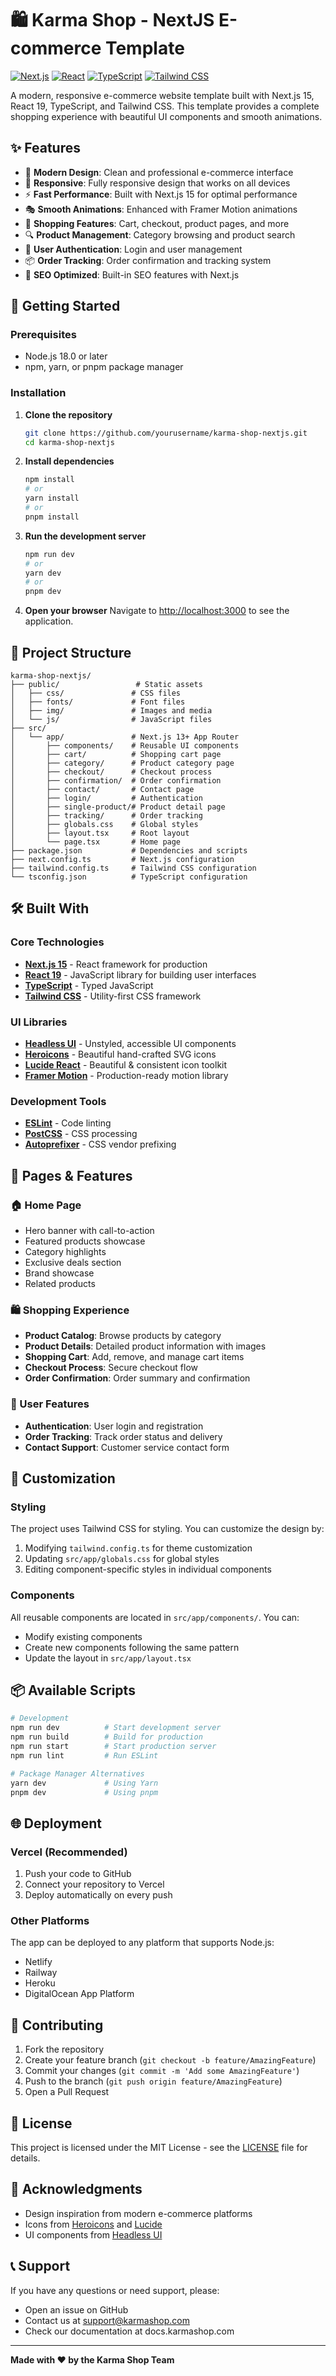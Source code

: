 # 🛍️ Karma Shop - NextJS E-commerce Template

[![Next.js](https://img.shields.io/badge/Next.js-15.3.4-black?style=for-the-badge&logo=next.js)](https://nextjs.org/)
[![React](https://img.shields.io/badge/React-19.1.0-blue?style=for-the-badge&logo=react)](https://reactjs.org/)
[![TypeScript](https://img.shields.io/badge/TypeScript-5.0-blue?style=for-the-badge&logo=typescript)](https://www.typescriptlang.org/)
[![Tailwind CSS](https://img.shields.io/badge/Tailwind_CSS-3.4.17-38B2AC?style=for-the-badge&logo=tailwind-css)](https://tailwindcss.com/)

A modern, responsive e-commerce website template built with Next.js 15, React 19, TypeScript, and Tailwind CSS. This template provides a complete shopping experience with beautiful UI components and smooth animations.

## ✨ Features

- 🎨 **Modern Design**: Clean and professional e-commerce interface
- 📱 **Responsive**: Fully responsive design that works on all devices
- ⚡ **Fast Performance**: Built with Next.js 15 for optimal performance
- 🎭 **Smooth Animations**: Enhanced with Framer Motion animations
- 🛒 **Shopping Features**: Cart, checkout, product pages, and more
- 🔍 **Product Management**: Category browsing and product search
- 👤 **User Authentication**: Login and user management
- 📦 **Order Tracking**: Order confirmation and tracking system
- 🎯 **SEO Optimized**: Built-in SEO features with Next.js

## 🚀 Getting Started

### Prerequisites

- Node.js 18.0 or later
- npm, yarn, or pnpm package manager

### Installation

1. **Clone the repository**

   ```bash
   git clone https://github.com/yourusername/karma-shop-nextjs.git
   cd karma-shop-nextjs
   ```

2. **Install dependencies**

   ```bash
   npm install
   # or
   yarn install
   # or
   pnpm install
   ```

3. **Run the development server**

   ```bash
   npm run dev
   # or
   yarn dev
   # or
   pnpm dev
   ```

4. **Open your browser**
   Navigate to [http://localhost:3000](http://localhost:3000) to see the application.

## 📁 Project Structure

```
karma-shop-nextjs/
├── public/                 # Static assets
│   ├── css/               # CSS files
│   ├── fonts/             # Font files
│   ├── img/               # Images and media
│   └── js/                # JavaScript files
├── src/
│   └── app/               # Next.js 13+ App Router
│       ├── components/    # Reusable UI components
│       ├── cart/          # Shopping cart page
│       ├── category/      # Product category page
│       ├── checkout/      # Checkout process
│       ├── confirmation/  # Order confirmation
│       ├── contact/       # Contact page
│       ├── login/         # Authentication
│       ├── single-product/# Product detail page
│       ├── tracking/      # Order tracking
│       ├── globals.css    # Global styles
│       ├── layout.tsx     # Root layout
│       └── page.tsx       # Home page
├── package.json           # Dependencies and scripts
├── next.config.ts         # Next.js configuration
├── tailwind.config.ts     # Tailwind CSS configuration
└── tsconfig.json          # TypeScript configuration
```

## 🛠️ Built With

### Core Technologies

- **[Next.js 15](https://nextjs.org/)** - React framework for production
- **[React 19](https://reactjs.org/)** - JavaScript library for building user interfaces
- **[TypeScript](https://www.typescriptlang.org/)** - Typed JavaScript
- **[Tailwind CSS](https://tailwindcss.com/)** - Utility-first CSS framework

### UI Libraries

- **[Headless UI](https://headlessui.com/)** - Unstyled, accessible UI components
- **[Heroicons](https://heroicons.com/)** - Beautiful hand-crafted SVG icons
- **[Lucide React](https://lucide.dev/)** - Beautiful & consistent icon toolkit
- **[Framer Motion](https://www.framer.com/motion/)** - Production-ready motion library

### Development Tools

- **[ESLint](https://eslint.org/)** - Code linting
- **[PostCSS](https://postcss.org/)** - CSS processing
- **[Autoprefixer](https://autoprefixer.github.io/)** - CSS vendor prefixing

## 📱 Pages & Features

### 🏠 Home Page

- Hero banner with call-to-action
- Featured products showcase
- Category highlights
- Exclusive deals section
- Brand showcase
- Related products

### 🛍️ Shopping Experience

- **Product Catalog**: Browse products by category
- **Product Details**: Detailed product information with images
- **Shopping Cart**: Add, remove, and manage cart items
- **Checkout Process**: Secure checkout flow
- **Order Confirmation**: Order summary and confirmation

### 👤 User Features

- **Authentication**: User login and registration
- **Order Tracking**: Track order status and delivery
- **Contact Support**: Customer service contact form

## 🎨 Customization

### Styling

The project uses Tailwind CSS for styling. You can customize the design by:

1. Modifying `tailwind.config.ts` for theme customization
2. Updating `src/app/globals.css` for global styles
3. Editing component-specific styles in individual components

### Components

All reusable components are located in `src/app/components/`. You can:

- Modify existing components
- Create new components following the same pattern
- Update the layout in `src/app/layout.tsx`

## 📦 Available Scripts

```bash
# Development
npm run dev          # Start development server
npm run build        # Build for production
npm run start        # Start production server
npm run lint         # Run ESLint

# Package Manager Alternatives
yarn dev             # Using Yarn
pnpm dev             # Using pnpm
```

## 🌐 Deployment

### Vercel (Recommended)

1. Push your code to GitHub
2. Connect your repository to Vercel
3. Deploy automatically on every push

### Other Platforms

The app can be deployed to any platform that supports Node.js:

- Netlify
- Railway
- Heroku
- DigitalOcean App Platform

## 🤝 Contributing

1. Fork the repository
2. Create your feature branch (`git checkout -b feature/AmazingFeature`)
3. Commit your changes (`git commit -m 'Add some AmazingFeature'`)
4. Push to the branch (`git push origin feature/AmazingFeature`)
5. Open a Pull Request

## 📄 License

This project is licensed under the MIT License - see the [LICENSE](LICENSE) file for details.

## 🙏 Acknowledgments

- Design inspiration from modern e-commerce platforms
- Icons from [Heroicons](https://heroicons.com/) and [Lucide](https://lucide.dev/)
- UI components from [Headless UI](https://headlessui.com/)

## 📞 Support

If you have any questions or need support, please:

- Open an issue on GitHub
- Contact us at support@karmashop.com
- Check our documentation at docs.karmashop.com

---

**Made with ❤️ by the Karma Shop Team**
